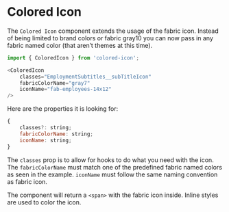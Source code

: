 # Colored Icon

The `Colored Icon` component extends the usage of the fabric icon. Instead of being limited to brand colors or fabric gray10 you can now pass in any fabric named color (that aren’t themes at this time).

```javascript
import { ColoredIcon } from 'colored-icon';

<ColoredIcon
    classes="EmploymentSubtitles__subTitleIcon"
    fabricColorName="gray7"
    iconName="fab-employees-14x12"
/>
```

Here are the properties it is looking for:

```javascript
{
	classes?: string;
	fabricColorName: string;
	iconName: string;
}

```
The `classes` prop is to allow for hooks to do what you need with the icon. The `fabricColorName` must match one of the predefined fabric named colors as seen in the example. `iconName` must follow the same naming convention as fabric icon.

The component will return a `<span>` with the fabric icon inside. Inline styles are used to color the icon.
